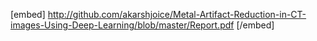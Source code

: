 [embed] http://github.com/akarshjoice/Metal-Artifact-Reduction-in-CT-images-Using-Deep-Learning/blob/master/Report.pdf [/embed]
